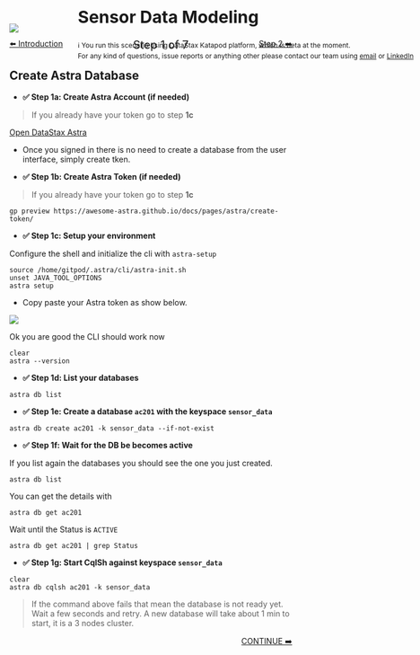 <!-- TOP -->
<div class="top">
  <img src="https://datastax-academy.github.io/katapod-shared-assets/images/ds-academy-logo.svg" />
  <span style="position:absolute;top:20px;left:350px;font-size:30px"><b>Sensor Data Modeling</b></span>
  <span style="position:absolute;top:80px;left:350px;font-size:12px">ℹ️ You run this scenario using DataStax Katapod platform, which is beta at the moment.</span> 
  <span style="position:absolute;top:100px;left:350px;font-size:12px">For any kind of questions, issue reports or anything other please contact our team using <a href="mailto:aleksandr.volochnev@datastax.com">email</a> or <a href="https://dtsx.io/aleks">LinkedIn</a></span>
</div>

<!-- NAVIGATION -->
<div id="navigation-top" style="width:100%;text-align:center;margin-top:10px;margin-bottom:30px">
 <a href="command:katapod.loadPage?%5B%7B%22step%22%3A%22intro%22%7D%5D" 
   class="btn btn-dark" 
   style="float:left">⬅️  Introduction
 </a>
<span style="font-size:20px;"> Step 1 of 7</span>
 <a href="command:katapod.loadPage?%5B%7B%22step%22%3A%22step2%22%7D%5D" 
    class="btn btn-dark" 
    style="float:right">Step 2 ➡️
  </a>
</div>

<!-- CONTENT -->

## Create Astra Database

- **✅ Step 1a: Create Astra Account (if needed)**

> If you already have your token go to step **1c**

<a href="https://astra.datastax.com" target="_blank"  class="btn btn-dark">
Open DataStax Astra
</a>

- Once you signed in there is no need to create a database from the user interface, simply create tken.

- **✅ Step 1b: Create Astra Token (if needed)**

> If you already have your token go to step **1c**

```
gp preview https://awesome-astra.github.io/docs/pages/astra/create-token/
```

- **✅ Step 1c: Setup your environment**

Configure the shell and initialize the cli with `astra-setup`

```
source /home/gitpod/.astra/cli/astra-init.sh
unset JAVA_TOOL_OPTIONS
astra setup
```

- Copy paste your Astra token as show below.

![](https://github.com/datastax/astra-sdk-java/blob/main/docs/img/astra-shell-config.png?raw=true")

Ok you are good the CLI should work now 

```
clear
astra --version
```


- **✅ Step 1d: List your databases**

```
astra db list
```

- **✅ Step 1e: Create a database `ac201` with the keyspace `sensor_data`**

```
astra db create ac201 -k sensor_data --if-not-exist
```

- **✅ Step 1f: Wait for the DB be becomes active**

If you list again the databases you should see the one you just created.

```
astra db list
```

You can get the details with 

```
astra db get ac201
```

Wait until the Status is `ACTIVE`

```
astra db get ac201 | grep Status
```

- **✅ Step 1g: Start CqlSh against keyspace `sensor_data`**

```
clear
astra db cqlsh ac201 -k sensor_data
```

> If the command above fails that mean the database is not ready yet. Wait a few seconds and retry. A new database will take about 1 min to start, it is a 3 nodes cluster.

<!-- NAVIGATION -->
<div id="navigation-bottom" style="width:100%;text-align:center;">
 <a href="command:katapod.loadPage?%5B%7B%22step%22%3A%22step2%22%7D%5D" 
    class="btn btn-primary btn-astra" 
    style="float:right">CONTINUE ➡️
  </a>
</div>

